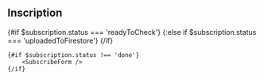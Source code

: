 <script>
    export let context //just to hide warning in console
    import SubscribeForm from '$components/forms/SubscribeForm.svelte'
    import CheckSubscription from '$components/CheckSubscription.svelte'
    import {params} from '@roxi/routify'
    import { currentSeason, currentDay, subscription } from '$utils/stores'
    import { getDayFromUrl } from '$utils/days'
    import Success from '$components/Success.svelte'
    import { goto } from '@roxi/routify'

 
    let dayUrl = $params.creneau
    if (dayUrl) {
        $currentDay = getDayFromUrl(dayUrl, $currentSeason.days)
    }
    $:if ($subscription.status === 'done') {
        $goto('/')
    }

</script>

<article>
    <h1>Inscription</h1>
    {#if $subscription.status === 'readyToCheck'}
        <CheckSubscription />
    {:else if $subscription.status === 'uploadedToFirestore'}
        <Success />
    {/if}

    {#if $subscription.status !== 'done'}
        <SubscribeForm />
    {/if}
    
</article>

<slot></slot> <!-- just to hide error warning in console -->
